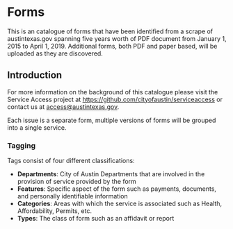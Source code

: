 # Forms
This is an catalogue of forms that have been identified from a scrape of austintexas.gov spanning five years worth of PDF document from January 1, 2015 to April 1, 2019. Additional forms, both PDF and paper based, will be uploaded as they are discovered.

## Introduction
For more information on the background of this catalogue please visit the Service Access project at https://github.com/cityofaustin/serviceaccess or contact us at access@austintexas.gov.

Each issue is a separate form, multiple versions of forms will be grouped into a single service.

### Tagging
Tags consist of four different classifications:

- **Departments**: City of Austin Departments that are involved in the provision of service provided by the form
- **Features**: Specific aspect of the form such as payments, documents, and personally identifiable information
- **Categories**: Areas with which the service is associated such as Health, Affordability, Permits, etc.
- **Types**: The class of form such as an affidavit or report
